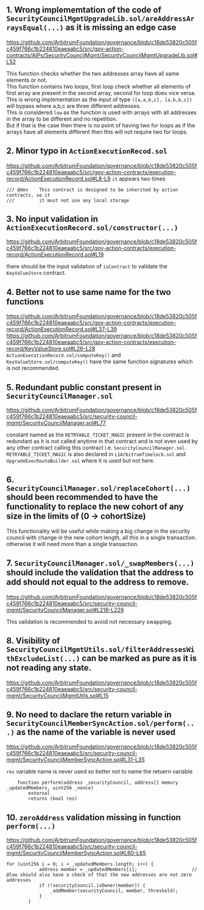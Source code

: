 ## 1. Wrong implememtation of the code of `SecurityCouncilMgmtUpgradeLib.sol/areAddressArraysEqual(...)` as it is missing an edge case
https://github.com/ArbitrumFoundation/governance/blob/c18de53820c505fc459f766c1b224810eaeaabc5/src/gov-action-contracts/AIPs/SecurityCouncilMgmt/SecurityCouncilMgmtUpgradeLib.sol#L52

This function checks whether the two addresses array have all same elements or not. <br>This function contains two loops, first loop check whether all elements of first array are present in the second array, second for loop does vice versa. <br>
This is wrong implementation as the input of type `([a,a,b,c], [a,b,b,c])` will bypass where a,b,c are three different addresses. <br>
This is considered `low` as the function is used with arrays with all addresses in the array to be different and no repetition. <br>
But if that is the case then there is no point of having two for loops as if the arrays have all elements different then this will not require two for loops.

## 2. Minor typo in `ActionExecutionRecod.sol`
https://github.com/ArbitrumFoundation/governance/blob/c18de53820c505fc459f766c1b224810eaeaabc5/src/gov-action-contracts/execution-record/ActionExecutionRecord.sol#L8-L9
`it` appears two times
```Solidity
/// @dev    This contract is designed to be inherited by action contracts, so it
///         it must not use any local storage
```

## 3. No input validation in `ActionExecutionRecord.sol/constructor(...)`
https://github.com/ArbitrumFoundation/governance/blob/c18de53820c505fc459f766c1b224810eaeaabc5/src/gov-action-contracts/execution-record/ActionExecutionRecord.sol#L19

there should be the input validation of `isContract` to validate the `KeyValueStore` contract.

## 4. Better not to use same name for the two functions 
https://github.com/ArbitrumFoundation/governance/blob/c18de53820c505fc459f766c1b224810eaeaabc5/src/gov-action-contracts/execution-record/ActionExecutionRecord.sol#L37-L39
https://github.com/ArbitrumFoundation/governance/blob/c18de53820c505fc459f766c1b224810eaeaabc5/src/gov-action-contracts/execution-record/KeyValueStore.sol#L26-L28
`ActionExecutionRecord.sol/computeKey()` and `KeyValueStore.sol/computeKey()` have the same function signatures which is not recommended.

## 5. Redundant public constant present in `SecurityCouncilManager.sol`
https://github.com/ArbitrumFoundation/governance/blob/c18de53820c505fc459f766c1b224810eaeaabc5/src/security-council-mgmt/SecurityCouncilManager.sol#L77

constant named as the `RETRYABLE_TICKET_MAGIC` present in the contract is redundant as it is not called anytime in that contract and is not even used by any other contract calling this contract i.e. `SecurityCouncilManager.sol`.
`RETRYABLE_TICKET_MAGIC` is also declared in `L1ArbitrumTimelock.sol` and `UpgradeExecRouteBuilder.sol` where it is used but not here.<BR>

## 6. `SecurityCouncilManager.sol/replaceCohort(...)` should been recommended to have the functionality to replace the new cohort of any size in the limits of (0 -> cohortSize)
This functionality will be useful while making a big change in the security council with change in the new cohort length, all this in a single transaction. otherwise it will need more than a single transaction.

## 7. `SecurityCouncilManager.sol/_swapMembers(...)` should include the validation that the address to add should not equal to the address to remove.
https://github.com/ArbitrumFoundation/governance/blob/c18de53820c505fc459f766c1b224810eaeaabc5/src/security-council-mgmt/SecurityCouncilManager.sol#L218-L229

This validation is recommended to avoid not necessary swapping.

## 8. Visibility of `SecurityCouncilMgmtUtils.sol/filterAddressesWithExcludeList(...)` can be marked as pure as it is not reading any state.
https://github.com/ArbitrumFoundation/governance/blob/c18de53820c505fc459f766c1b224810eaeaabc5/src/security-council-mgmt/SecurityCouncilMgmtUtils.sol#L15

## 9. No need to daclare the return variable in `SecurityCouncilMemberSyncAction.sol/perform(...)` as the name of the variable is never used 
https://github.com/ArbitrumFoundation/governance/blob/c18de53820c505fc459f766c1b224810eaeaabc5/src/security-council-mgmt/SecurityCouncilMemberSyncAction.sol#L31-L35

`res` variable name is never used so better not to name the retuern variable
```Solidity
    function perform(address _securityCouncil, address[] memory _updatedMembers, uint256 _nonce)
        external                                                                                  
        returns (bool res)  
```

## 10. `zeroAddress` validation missing in function `perform(...)`
https://github.com/ArbitrumFoundation/governance/blob/c18de53820c505fc459f766c1b224810eaeaabc5/src/security-council-mgmt/SecurityCouncilMemberSyncAction.sol#L60-L65


```Solidity
for (uint256 i = 0; i < _updatedMembers.length; i++) {
            address member = _updatedMembers[i];                    // @low should also have a check of that the new addresses are not zero addresses
            if (!securityCouncil.isOwner(member)) {
                _addMember(securityCouncil, member, threshold);
            }
        }
```